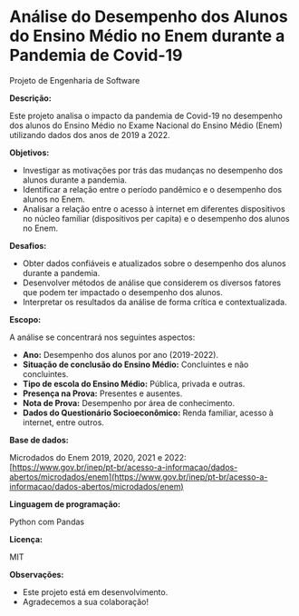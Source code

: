 
# Análise do Desempenho dos Alunos do Ensino Médio no Enem durante a Pandemia de Covid-19
 Projeto de Engenharia de Software

**Descrição:**

Este projeto analisa o impacto da pandemia de Covid-19 no desempenho dos alunos do Ensino Médio no Exame Nacional do Ensino Médio (Enem) utilizando dados dos anos de 2019 a 2022.

**Objetivos:**

* Investigar as motivações por trás das mudanças no desempenho dos alunos durante a pandemia.
* Identificar a relação entre o período pandêmico e o desempenho dos alunos no Enem.
* Analisar a relação entre o acesso à internet em diferentes dispositivos no núcleo familiar (dispositivos per capita) e o desempenho dos alunos no Enem.

**Desafios:**

* Obter dados confiáveis e atualizados sobre o desempenho dos alunos durante a pandemia.
* Desenvolver métodos de análise que considerem os diversos fatores que podem ter impactado o desempenho dos alunos.
* Interpretar os resultados da análise de forma crítica e contextualizada.

**Escopo:**

A análise se concentrará nos seguintes aspectos:

* **Ano:** Desempenho dos alunos por ano (2019-2022).
* **Situação de conclusão do Ensino Médio:** Concluintes e não concluintes.
* **Tipo de escola do Ensino Médio:** Pública, privada e outras.
* **Presença na Prova:** Presentes e ausentes.
* **Nota de Prova:** Desempenho por área de conhecimento.
* **Dados do Questionário Socioeconômico:** Renda familiar, acesso à internet, entre outros.

**Base de dados:**

Microdados do Enem 2019, 2020, 2021 e 2022: [https://www.gov.br/inep/pt-br/acesso-a-informacao/dados-abertos/microdados/enem](https://www.gov.br/inep/pt-br/acesso-a-informacao/dados-abertos/microdados/enem)

**Linguagem de programação:**

Python com Pandas

**Licença:**

MIT

**Observações:**

* Este projeto está em desenvolvimento.
* Agradecemos a sua colaboração!
